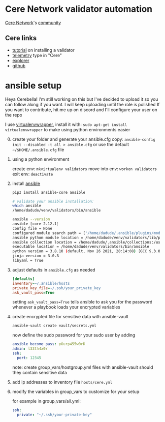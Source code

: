 # Cere Network validator automation
[Cere Network](https://cere.network/)'s [community](https://t.me/cerenetwork_official)
## Cere links
- [tutorial](https://cere-network.gitbook.io/cere-network/node/install-and-update/start-a-node) on installing a validator
- [telemetry](https://telemetry.polkadot.io/#all-chains/0x42b9b44b4950b6c1edae543a7696caf8d0a160e9bc0424ab4ab217f7a8ba30dc) type in "Cere"
- [explorer](https://explorer.cere.network/#/explorer)
- [github](https://github.com/Cerebellum-Network)

ansible setup
=============

Heya Cerebella! I'm still working on this but I've decided to upload it so you can follow along if you want. I will keep uploading until the role is polished
If you want to contribute, hit me up on discord and I'll configure your user on the repo

I use [virtualenvwrapper](https://virtualenvwrapper.readthedocs.io/en/latest/), install it with: `sudo apt-get install virtualenvwrapper` to make using python environments easier

0. create your folder and generate your ansible.cfg copy:
   `ansible-config init --disabled -t all > ansible.cfg` or use the default `~/$HOME/.ansible.cfg` file

1. using a python environment

   create env: `mkvirtualenv validators`
   move into env: `workon validators`
   exit env: `deactivate`

2. install [ansible](https://docs.ansible.com/ansible/latest/installation_guide/intro_installation.html)

   ```bash
   pip3 install ansible-core ansible

   # validate your ansible installation:
   which ansible
   /home/dadude/venv/validators/bin/ansible

   ansible --version
   ansible [core 2.12.1]
   config file = None
   configured module search path = ['/home/dadude/.ansible/plugins/modules', '/usr/share/ansible/plugins/modules']
   ansible python module location = /home/dadude/venv/validators/lib/python3.8/site-packages/ansible
   ansible collection location = /home/dadude/.ansible/collections:/usr/share/ansible/collections
   executable location = /home/dadude/venv/validators/bin/ansible
   python version = 3.8.10 (default, Nov 26 2021, 20:14:08) [GCC 9.3.0]
   jinja version = 3.0.3
   libyaml = True
   ```

3. adjust defaults in `ansible.cfg` as needed

   ```ini
   [defaults]
   inventory=~/.ansible/hosts
   private_key_file=~/.ssh/your_private_key
   ask_vault_pass=True
   ```
   setting `ask_vault_pass=True` tells ansible to ask you for the password whenever a playbook loads your encrypted variables

4. create encrypted file for sensitive data with ansible-vault

   ```bash
   ansible-vault create vault/secrets.yml
   ```
   now define the sudo password for your sudo user by adding
   ```yaml
   ansible_become_pass: yOurp455w0rD
   admin: l33th4x0r
   ssh:
     port: 12345
   ```
   note: create group_vars/hostgroup.yml files with ansible-vault should they contain sensitive data

5. add ip addresses to inventory file `hosts/cere.yml`

6. modify the variables in group_vars to customize for your setup

   for example in group_vars/all.yml:
   ```yaml
   ssh:
     private: "~/.ssh/your-private-key"
   ```
